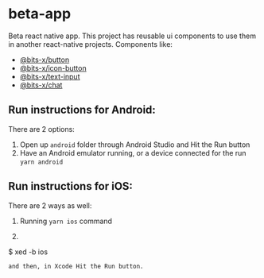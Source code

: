 # beta-app
Beta react native app.
This project has reusable ui components to use them in another react-native projects. Components like:
- [@bits-x/button](https://www.npmjs.com/package/@bits-x/button)
- [@bits-x/icon-button](https://www.npmjs.com/package/@bits-x/icon-button)
- [@bits-x/text-input](https://www.npmjs.com/package/@bits-x/text-input)
- [@bits-x/chat](https://www.npmjs.com/package/@bits-x/chat)

## Run instructions for Android:
There are 2 options:
1) Open up `android` folder through Android Studio and Hit the Run button
2) Have an Android emulator running, or a device connected for the run `yarn android`

## Run instructions for iOS:
There are 2 ways as well:
1) Running `yarn ios` command
2) ```bash
$ xed -b ios
```
and then, in Xcode Hit the Run button.

